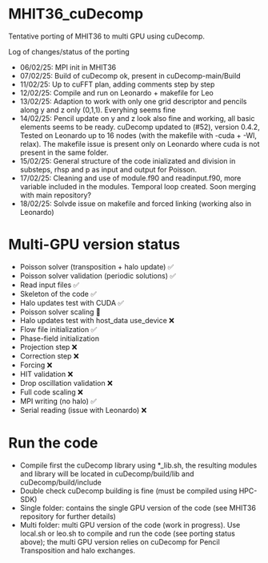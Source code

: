 # MHIT36_cuDecomp

Tentative porting of MHIT36 to multi GPU using cuDecomp.

Log of changes/status of the porting
- 06/02/25: MPI init in MHIT36 
- 07/02/25: Build of cuDecomp ok, present in cuDecomp-main/Build
- 11/02/25: Up to cuFFT plan, adding comments step by step 
- 12/02/25: Compile and run on Leonardo + makefile for Leo
- 13/02/25: Adaption to work with only one grid descriptor and pencils along y and z only (0,1,1). Everyhing seems fine
- 14/02/25: Pencil update on y and z look also fine and working, all basic elements seems to be ready. cuDecomp updated to (#52), version 0.4.2, Tested on Leonardo up to 16 nodes (with the makefile with -cuda + -Wl, relax). The makefile issue is present only on Leonardo where cuda is not present in the same folder.
- 15/02/25: General structure of the code inializated and division in substeps, rhsp and p as input and output for Poisson.
- 17/02/25: Cleaning and use of module.f90 and readinput.f90, more variable included in the modules. Temporal loop created. Soon merging with main repository?
- 18/02/25: Solvde issue on makefile and forced linking (working also in Leonardo)


# Multi-GPU version status

- Poisson solver (transposition + halo update) ✅
- Poisson solver validation (periodic solutions) ✅
- Read input files ✅
- Skeleton of the code  ✅
- Halo updates test with CUDA ✅
- Poisson solver scaling 🚧
- Halo updates test with host_data use_device ❌
- Flow file initialization ✅
- Phase-field initialization
- Projection step ❌
- Correction step ❌
- Forcing ❌
- HIT validation ❌
- Drop oscillation validation ❌
- Full code scaling ❌
- MPI writing (no halo)  ✅
- Serial reading (issue with Leonardo) ❌


# Run the code

- Compile first the cuDecomp library using *_lib.sh, the resulting modules and library will be located in cuDecomp/build/lib and cuDecomp/build/include
- Double check cuDecomp building is fine (must be compiled using HPC-SDK)
- Single folder: contains the single GPU version of the code (see MHIT36 repository for further details)
- Multi folder: multi GPU version of the code (work in progress). Use local.sh or leo.sh to compile and run the code (see porting status above); the multi GPU version relies on cuDecomp for Pencil Transposition and halo exchanges.